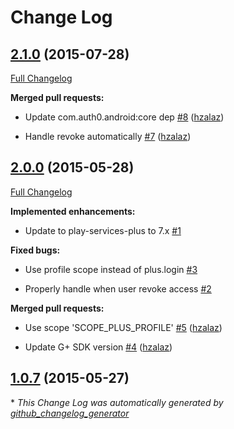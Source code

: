 # Change Log

## [2.1.0](https://github.com/auth0/Lock-GooglePlus.Android/tree/2.1.0) (2015-07-28)

[Full Changelog](https://github.com/auth0/Lock-GooglePlus.Android/compare/2.0.0...2.1.0)

**Merged pull requests:**

- Update com.auth0.android:core dep [\#8](https://github.com/auth0/Lock-GooglePlus.Android/pull/8) ([hzalaz](https://github.com/hzalaz))

- Handle revoke automatically [\#7](https://github.com/auth0/Lock-GooglePlus.Android/pull/7) ([hzalaz](https://github.com/hzalaz))

## [2.0.0](https://github.com/auth0/Lock-GooglePlus.Android/tree/2.0.0) (2015-05-28)

[Full Changelog](https://github.com/auth0/Lock-GooglePlus.Android/compare/1.0.7...2.0.0)

**Implemented enhancements:**

- Update to play-services-plus to 7.x [\#1](https://github.com/auth0/Lock-GooglePlus.Android/issues/1)

**Fixed bugs:**

- Use profile scope instead of plus.login [\#3](https://github.com/auth0/Lock-GooglePlus.Android/issues/3)

- Properly handle when user revoke access [\#2](https://github.com/auth0/Lock-GooglePlus.Android/issues/2)

**Merged pull requests:**

- Use scope 'SCOPE\_PLUS\_PROFILE' [\#5](https://github.com/auth0/Lock-GooglePlus.Android/pull/5) ([hzalaz](https://github.com/hzalaz))

- Update G+ SDK version [\#4](https://github.com/auth0/Lock-GooglePlus.Android/pull/4) ([hzalaz](https://github.com/hzalaz))

## [1.0.7](https://github.com/auth0/Lock-GooglePlus.Android/tree/1.0.7) (2015-05-27)



\* *This Change Log was automatically generated by [github_changelog_generator](https://github.com/skywinder/Github-Changelog-Generator)*
